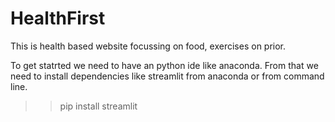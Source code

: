 # HealthFirst
This is health based website focussing on food, exercises on prior.


To get statrted we need to have an python ide like anaconda.
From that we need to  install dependencies like streamlit from anaconda or from command line.

>>pip install streamlit 
